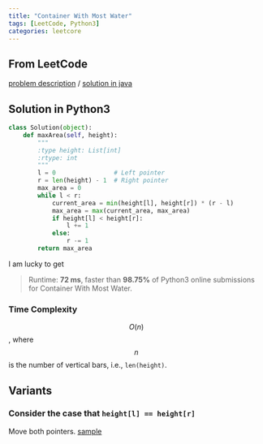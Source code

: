 ```yaml
---
title: "Container With Most Water"
tags: [LeetCode, Python3]
categories: leetcore
---
```


## From LeetCode
[problem description](https://leetcode.com/problems/container-with-most-water/description/)
/
[solution in java](https://leetcode.com/problems/container-with-most-water/solution/#approach-2-two-pointer-approach)

## Solution in Python3
```python
class Solution(object):
    def maxArea(self, height):
        """
        :type height: List[int]
        :rtype: int
        """
        l = 0                # Left pointer
        r = len(height) - 1  # Right pointer 
        max_area = 0
        while l < r:
            current_area = min(height[l], height[r]) * (r - l)
            max_area = max(current_area, max_area)
            if height[l] < height[r]:
                l += 1
            else:
                r -= 1
        return max_area
```
I am lucky to get
> Runtime: **72 ms**, faster than **98.75%** of Python3 online submissions for Container With Most Water.

### Time Complexity
$$O(n)$$, where $$n$$ is the number of vertical bars, i.e., `len(height)`.

## Variants

### Consider the case that `height[l] == height[r]`
Move both pointers. [sample](http://bangbingsyb.blogspot.com/2014/11/leetcode-container-with-most-water.html)
